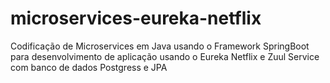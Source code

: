 # microservices-eureka-netflix

Codificação de Microservices em Java usando o Framework SpringBoot para desenvolvimento de aplicação usando o Eureka Netflix e Zuul Service com banco de dados Postgress e
JPA
